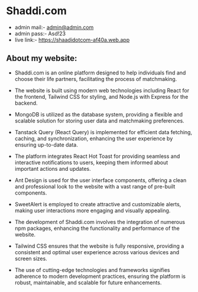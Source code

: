 # Shaddi.com

- admin mail:- admin@admin.com
- admin pass:- Asd!23
- live link:- https://shaadidotcom-af40a.web.app

## About my website:

- Shaddi.com is an online platform designed to help individuals find and choose their life partners, facilitating the process of matchmaking.

- The website is built using modern web technologies including React for the frontend, Tailwind CSS for styling, and Node.js with Express for the backend.

- MongoDB is utilized as the database system, providing a flexible and scalable solution for storing user data and matchmaking preferences.

- Tanstack Query (React Query) is implemented for efficient data fetching, caching, and synchronization, enhancing the user experience by ensuring up-to-date data.

- The platform integrates React Hot Toast for providing seamless and interactive notifications to users, keeping them informed about important actions and updates.

- Ant Design is used for the user interface components, offering a clean and professional look to the website with a vast range of pre-built components.

- SweetAlert is employed to create attractive and customizable alerts, making user interactions more engaging and visually appealing.

- The development of Shaddi.com involves the integration of numerous npm packages, enhancing the functionality and performance of the website.

- Tailwind CSS ensures that the website is fully responsive, providing a consistent and optimal user experience across various devices and screen sizes.

- The use of cutting-edge technologies and frameworks signifies adherence to modern development practices, ensuring the platform is robust, maintainable, and scalable for future enhancements.
